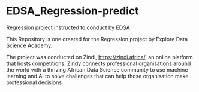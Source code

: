 # EDSA_Regression-predict
Regression project instructed to conduct by EDSA

This Repository is one created for the Regression project by Explore Data Science Academy.

The project was conducted on Zindi, https://zindi.africa/, an online platform that hosts competitions. Zindy connects professional organisations around the world with a thriving African Data Science community to use machine learning and AI to solve challenges that can help those organisation make professional decisions



